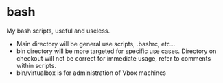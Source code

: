 # bash
My bash scripts, useful and useless.

- Main directory will be general use scripts, .bashrc, etc...
- bin directory will be more targeted for specific use cases. Directory on checkout will not be correct for immediate usage, refer to comments within scripts.
- bin/virtualbox is for administration of Vbox machines
